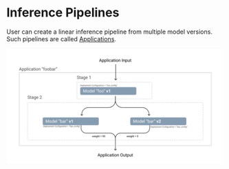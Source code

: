 # Inference Pipelines

User can create a linear inference pipeline from multiple model versions. Such pipelines are called [Applications](../concepts.md#applications).

![Inference Pipeline with two stages](../../.gitbook/assets/application.png)



